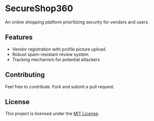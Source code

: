# SecureShop360

An online shopping platform prioritizing security for vendors and users.

## Features

- Vendor registration with profile picture upload.
- Robust spam-resistant review system.
- Tracking mechanism for potential attackers

## Contributing

Feel free to contribute. Fork and submit a pull request.

## License

This project is licensed under the [MIT License](LICENSE).
